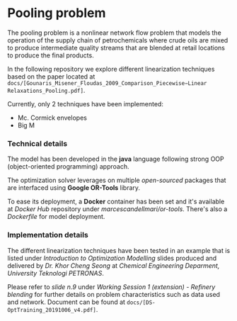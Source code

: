 # Pooling problem
The pooling problem is a nonlinear network flow problem that models the operation of the supply chain of petrochemicals where crude oils are mixed to produce intermediate quality streams that are blended at retail locations to produce the final products.

In the following repository we explore different linearization techniques based on the paper located at `docs/[Gounaris_Misener_Floudas_2009_Comparison_Piecewise−Linear Relaxations_Pooling.pdf]`.

Currently, only 2 techniques have been implemented:
* Mc. Cormick envelopes
* Big M

### Technical details
The model has been developed in the **java** language following strong OOP (object-oriented programming) approach.

The optimization solver leverages on multiple _open-sourced_ packages that are interfaced using **Google OR-Tools** library.

To ease its deployment, a **Docker** container has been set and it's available at _Docker Hub_ repository under _marcescandellmari/or-tools_. There's also a _Dockerfile_ for model deployment.

### Implementation details
The different linearization techniques have been tested in an example that is listed under _Introduction to Optimization Modelling_ slides produced and delivered by _Dr. Khor Cheng Seong_ at _Chemical Engineering Deparment, University Teknologi PETRONAS_.

Please refer to _slide n.9_ under _Working Session 1 (extension) - Refinery blending_ for further details on problem characteristics such as data used and network. Document can be found at `docs/[DS-OptTraining_20191006_v4.pdf]`.
